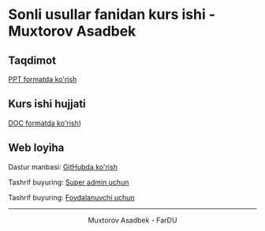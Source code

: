 # Sonli usullar fanidan kurs ishi - Muxtorov Asadbek

## Taqdimot
[PPT formatda ko'rish](https://docs.google.com/presentation/d/11ldbi3Ym8sSR7E-ZBAGRdKlECi-oixTM/edit#slide=id.p13)

## Kurs ishi hujjati
[DOC formatda ko'rish](https://docs.google.com/document/d/1MuHPi70wf-Jqe2wrN_3wdADj9bO62tmD/edit))

## Web loyiha

Dastur manbasi: [GitHubda ko'rish](https://github.com/bekmuxtorov/for_coursework_numerical.git)

Tashrif buyuring: [Super admin uchun](https://krilovmethod.pythonanywhere.com/admin/)

Tashrif buyuring: [Foydalanuvchi uchun](https://krilovmethod.pythonanywhere.com/)

<hr/>

<center>
    Muxtorov Asadbek - FarDU
</center>
